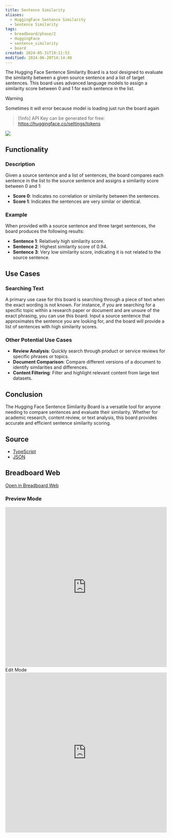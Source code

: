```yaml
---
title: Sentence Similarity
aliases:
  - HuggingFace Sentence Similarity
  - Sentence Similarity
tags:
  - breadboard/phase/2
  - HuggingFace
  - sentence_similarity
  - board
created: 2024-05-31T19:11:53
modified: 2024-06-20T14:14:40
---
```


The Hugging Face Sentence Similarity Board is a tool designed to evaluate the similarity between a given source sentence and a list of target sentences. This board uses advanced language models to assign a similarity score between 0 and 1 for each sentence in the list.

> [!warning]
> Sometimes it will error because model is loading just run the board again

> [!info]
> API Key can be generated for free: <https://huggingface.co/settings/tokens>

![](https://youtu.be/AQ1sDSpvdmA)

## Functionality

### Description

Given a source sentence and a list of sentences, the board compares each sentence in the list to the source sentence and assigns a similarity score between 0 and 1:

- **Score 0**: Indicates no correlation or similarity between the sentences.
- **Score 1**: Indicates the sentences are very similar or identical.

### Example

When provided with a source sentence and three target sentences, the board produces the following results:

- **Sentence 1**: Relatively high similarity score.
- **Sentence 2**: Highest similarity score of 0.94.
- **Sentence 3**: Very low similarity score, indicating it is not related to the source sentence.

## Use Cases

### Searching Text

A primary use case for this board is searching through a piece of text when the exact wording is not known. For instance, if you are searching for a specific topic within a research paper or document and are unsure of the exact phrasing, you can use this board. Input a source sentence that approximates the sentence you are looking for, and the board will provide a list of sentences with high similarity scores.

### Other Potential Use Cases

- **Review Analysis**: Quickly search through product or service reviews for specific phrases or topics.
- **Document Comparison**: Compare different versions of a document to identify similarities and differences.
- **Content Filtering**: Filter and highlight relevant content from large text datasets.

## Conclusion

The Hugging Face Sentence Similarity Board is a versatile tool for anyone needing to compare sentences and evaluate their similarity. Whether for academic research, content review, or text analysis, this board provides accurate and efficient sentence similarity scoring.

## Source

- [TypeScript](https://github.com/ExaDev/breadboard-examples/blob/main/src/examples/sentence-similarity/index.ts)
- [JSON](https://github.com/ExaDev/breadboard-examples/blob/main/src/examples/sentence-similarity/board.json)

## Breadboard Web

[Open in Breadboard Web](https://breadboard-ai.web.app/?board=https://raw.githubusercontent.com/ExaDev/breadboard-examples/main/src/examples/sentence-similarity/board.json)

### Preview Mode

<iframe src="https://breadboard-ai.web.app/?board=https://raw.githubusercontent.com/ExaDev/breadboard-examples/main/src/examples/sentence-similarity/board.json&embed" style="width: 100%; height: 500px; border: 0;"></iframe

### Edit Mode

<iframe src="https://breadboard-ai.web.app/?board=https://raw.githubusercontent.com/ExaDev/breadboard-examples/main/src/examples/sentence-similarity/board.json" style="width: 100%; height: 500px; border: 0;"></iframe>
